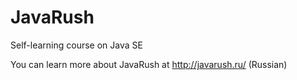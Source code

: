 JavaRush
========

Self-learning course on Java SE

You can learn more about JavaRush at http://javarush.ru/ (Russian)
